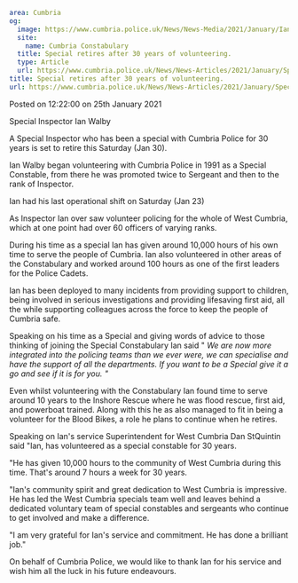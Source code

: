 ```yaml
area: Cumbria
og:
  image: https://www.cumbria.police.uk/News/News-Media/2021/January/Ian-Walbypng.png
  site:
    name: Cumbria Constabulary
  title: Special retires after 30 years of volunteering.
  type: Article
  url: https://www.cumbria.police.uk/News/News-Articles/2021/January/Special-retires-after-30-years-of-volunteering..aspx
title: Special retires after 30 years of volunteering.
url: https://www.cumbria.police.uk/News/News-Articles/2021/January/Special-retires-after-30-years-of-volunteering..aspx
```

Posted on 12:22:00 on 25th January 2021

Special Inspector Ian Walby

A Special Inspector who has been a special with Cumbria Police for 30 years is set to retire this Saturday (Jan 30).

Ian Walby began volunteering with Cumbria Police in 1991 as a Special Constable, from there he was promoted twice to Sergeant and then to the rank of Inspector.

Ian had his last operational shift on Saturday (Jan 23)

As Inspector Ian over saw volunteer policing for the whole of West Cumbria, which at one point had over 60 officers of varying ranks.

During his time as a special Ian has given around 10,000 hours of his own time to serve the people of Cumbria. Ian also volunteered in other areas of the Constabulary and worked around 100 hours as one of the first leaders for the Police Cadets.

Ian has been deployed to many incidents from providing support to children, being involved in serious investigations and providing lifesaving first aid, all the while supporting colleagues across the force to keep the people of Cumbria safe.

Speaking on his time as a Special and giving words of advice to those thinking of joining the Special Constabulary Ian said " _We are now more integrated into the policing teams than we ever were, we can specialise and have the support of all the departments._ _If you want to be a Special give it a go and see if it is for you. "_

Even whilst volunteering with the Constabulary Ian found time to serve around 10 years to the Inshore Rescue where he was flood rescue, first aid, and powerboat trained. Along with this he as also managed to fit in being a volunteer for the Blood Bikes, a role he plans to continue when he retires.

Speaking on Ian's service Superintendent for West Cumbria Dan StQuintin said "Ian, has volunteered as a special constable for 30 years.

"He has given 10,000 hours to the community of West Cumbria during this time. That's around 7 hours a week for 30 years.

"Ian's community spirit and great dedication to West Cumbria is impressive. He has led the West Cumbria specials team well and leaves behind a dedicated voluntary team of special constables and sergeants who continue to get involved and make a difference.

"I am very grateful for Ian's service and commitment. He has done a brilliant job."

On behalf of Cumbria Police, we would like to thank Ian for his service and wish him all the luck in his future endeavours.
